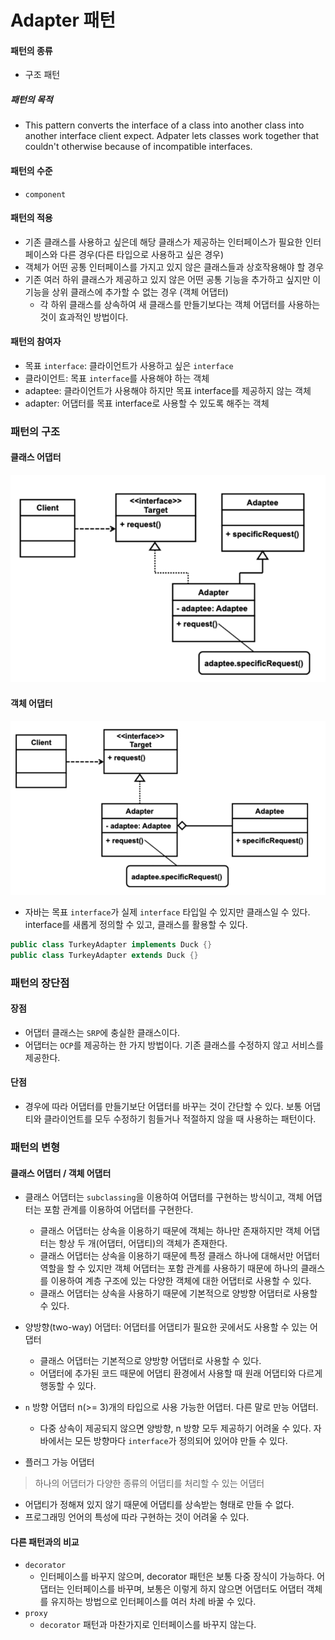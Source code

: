 # Adapter 패턴

#### 패턴의 종류
* 구조 패턴

##### 패턴의 목적
* This pattern converts the interface of a class into another class into another interface client expect. 
  Adpater lets classes work together that couldn't otherwise because of incompatible interfaces.


#### 패턴의 수준
  * `component`

#### 패턴의 적용

* 기존 클래스를 사용하고 싶은데 해당 클래스가 제공하는 인터페이스가 필요한 인터페이스와 다른 경우(다른 타입으로 사용하고 싶은 경우)
* 객체가 어떤 공통 인터페이스를 가지고 있지 않은 클래스들과 상호작용해야 할 경우
* 기존 여러 하위 클래스가 제공하고 있지 않은 어떤 공통 기능을 추가하고 싶지만 이 기능을 상위 클래스에 추가할 수 없는 경우 (객체 어댑터)
  * 각 하위 클래스를 상속하여 새 클래스를 만들기보다는 객체 어댑터를 사용하는 것이 효과적인 방법이다.

#### 패턴의 참여자
* 목표 `interface`: 클라이언트가 사용하고 싶은 `interface`
* 클라이언트:  목표 `interface`를 사용해야 하는 객체
* adaptee: 클라이언트가 사용해야 하지만 목표 interface를 제공하지 않는 객체
* adapter: 어댑터를 목표 interface로 사용할 수 있도록 해주는 객체

### 패턴의 구조

#### 클래스 어댑터

![img.png](./img/img.png)

#### 객체 어댑터

![img_1.png](./img/img_1.png)

* 자바는 목표 `interface`가 실제 `interface` 타입일 수 있지만 클래스일 수 있다.
  interface를 새롭게 정의할 수 있고, 클래스를 활용할 수 있다.

```java
public class TurkeyAdapter implements Duck {}
public class TurkeyAdapter extends Duck {}
```

### 패턴의 장단점

#### 장점
* 어댑터 클래스는 `SRP`에 충실한 클래스이다.
* 어댑터는 `OCP`를 제공하는 한 가지 방법이다. 기존 클래스를 수정하지 않고 서비스를 제공한다.

#### 단점
* 경우에 따라 어댑터를 만들기보단 어댑터를 바꾸는 것이 간단할 수 있다. 보통 어댑티와 클라이언트를 모두 수정하기 힘들거나 적절하지 않을 때 사용하는 패턴이다.

### 패턴의 변형

#### 클래스 어댑터 / 객체 어댑터

* 클래스 어댑터는 `subclassing`을 이용하여 어댑터를 구현하는 방식이고, 객체 어댑터는 포함 관계를 이용하여 어댑터를 구현한다.
  * 클래스 어댑터는 상속을 이용하기 때문에 객체는 하나만 존재하지만 객체 어댑터는 항상 두 개(어댑터, 어댑티)의 객체가 존재한다.
  * 클래스 어댑터는 상속을 이용하기 때문에 특정 클래스 하나에 대해서만 어댑터 역할을 할 수 있지만 객체 어댑터는 포함 관계를 사용하기 때문에 하나의 클래스를
    이용하여 계층 구조에 있는 다양한 객체에 대한 어댑터로 사용할 수 있다.
  * 클래스 어댑터는 상속을 사용하기 때문에 기본적으로 양방향 어댑터로 사용할 수 있다.

* 양방향(two-way) 어댑터: 어댑터를 어댑티가 필요한 곳에서도 사용할 수 있는 어댑터
  * 클래스 어댑터는 기본적으로 양방향 어댑터로 사용할 수 있다.
  * 어댑터에 추가된 코드 때문에 어댑티 환경에서 사용할 때 원래 어댑티와 다르게 행동할 수 있다.

* `n` 방향 어댑터 n(>= 3)개의 타입으로 사용 가능한 어댑터. 다른 말로 만능 어댑터.
  * 다중 상속이 제공되지 않으면 양방향, n 방향 모두 제공하기 어려울 수 있다. 자바에서는 모든 방향마다 `interface`가 정의되어 있어야 만들 수 있다.

* 플러그 가능 어댑터

> 하나의 어댑터가 다양한 종류의 어댑티를 처리할 수 있는 어댑터

  * 어댑티가 정해져 있지 않기 때문에 어댑티를 상속받는 형태로 만들 수 없다.
  * 프로그래밍 언어의 특성에 따라 구현하는 것이 어려울 수 있다.

#### 다른 패턴과의 비교
  * `decorator`
    * 인터페이스를 바꾸지 않으며, decorator 패턴은 보통 다중 장식이 가능하다. 어댑터는 인터페이스를 바꾸며, 보통은 이렇게 하지 않으면 어댑터도
      어댑터 객체를 유지하는 방법으로 인터페이스를 여러 차례 바꿀 수 있다.
  * `proxy`
    * `decorator` 패턴과 마찬가지로 인터페이스를 바꾸지 않는다.
